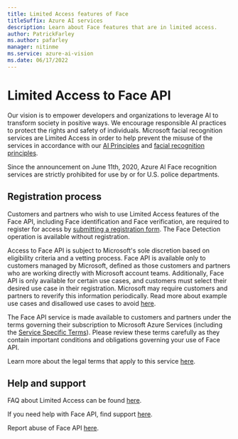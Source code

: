```yaml
---
title: Limited Access features of Face
titleSuffix: Azure AI services
description: Learn about Face features that are in limited access.
author: PatrickFarley
ms.author: pafarley
manager: nitinme
ms.service: azure-ai-vision
ms.date: 06/17/2022
---
```


# Limited Access to Face API

Our vision is to empower developers and organizations to leverage AI to transform society in positive ways. We encourage responsible AI practices to protect the rights and safety of individuals. Microsoft facial recognition services are Limited Access in order to help prevent the misuse of the services in accordance with our [AI Principles](https://www.microsoft.com/ai/responsible-ai?SilentAuth=1&wa=wsignin1.0) and [facial recognition principles](https://blogs.microsoft.com/on-the-issues/2018/12/17/six-principles-to-guide-microsofts-facial-recognition-work/).

Since the announcement on June 11th, 2020, Azure AI Face recognition services are strictly prohibited for use by or for U.S. police departments.


## Registration process

Customers and partners who wish to use Limited Access features of the Face API, including Face identification and Face verification, are required to register for access by [submitting a registration form](https://aka.ms/facerecognition). The Face Detection operation is available without registration.

Access to Face API is subject to Microsoft's sole discretion based on eligibility criteria and a vetting process. Face API is available only to customers managed by Microsoft, defined as those customers and partners who are working directly with Microsoft account teams. Additionally, Face API is only available for certain use cases, and customers must select their desired use case in their registration. Microsoft may require customers and partners to reverify this information periodically. Read more about example use cases and disallowed use cases to avoid [here](../face/transparency-note.md?context=/azure/ai-services/computer-vision/context/context).  

The Face API service is made available to customers and partners under the terms governing their subscription to Microsoft Azure Services (including the [Service Specific Terms](https://aka.ms/MCAServiceSpecificTerms)). Please review these terms carefully as they contain important conditions and obligations governing your use of Face API.

Learn more about the legal terms that apply to this service [here](https://azure.microsoft.com/support/legal/).

## Help and support

FAQ about Limited Access can be found [here](/azure/ai-services/cognitive-services-limited-access/).

If you need help with Face API, find support [here](/azure/ai-services/cognitive-services-support-options).

Report abuse of Face API [here](https://aka.ms/reportabuse).
